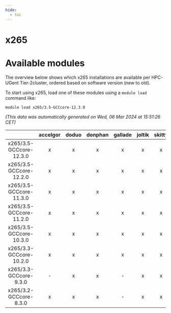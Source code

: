 ```yaml
---
hide:
  - toc
---
```


x265
====

# Available modules


The overview below shows which x265 installations are available per HPC-UGent Tier-2cluster, ordered based on software version (new to old).

To start using x265, load one of these modules using a `module load` command like:

```shell
module load x265/3.5-GCCcore-12.3.0
```

*(This data was automatically generated on Wed, 06 Mar 2024 at 15:51:26 CET)*  

| |accelgor|doduo|donphan|gallade|joltik|skitty|
| :---: | :---: | :---: | :---: | :---: | :---: | :---: |
|x265/3.5-GCCcore-12.3.0|x|x|x|x|x|x|
|x265/3.5-GCCcore-12.2.0|x|x|x|x|x|x|
|x265/3.5-GCCcore-11.3.0|x|x|x|x|x|x|
|x265/3.5-GCCcore-11.2.0|x|x|x|x|x|x|
|x265/3.5-GCCcore-10.3.0|x|x|x|x|x|x|
|x265/3.3-GCCcore-10.2.0|x|x|x|x|x|x|
|x265/3.3-GCCcore-9.3.0|-|x|x|-|x|x|
|x265/3.2-GCCcore-8.3.0|x|x|x|-|x|x|
